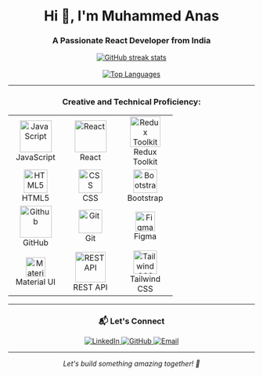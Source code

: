  <h1 align="center">Hi 👋, I'm Muhammed Anas</h1>
<h3 align="center">A Passionate React Developer from India</h3>

<div align="center">  
  <a href="https://git.io/streak-stats">
    <img src="https://streak-stats.demolab.com/?user=kt-anas&theme=chartreuse-dark" alt="GitHub streak stats" />
  </a>
  <br />
  <br />
  <a href="https://github.com/anuraghazra/github-readme-stats">
    <img src="https://github-readme-stats.vercel.app/api/top-langs/?username=kt-anas&layout=compact&theme=vision-friendly-dark" alt="Top Languages" />
  </a>
</div>

---

<h3 align="center">Creative and Technical Proficiency:</h3>

<table align="center">
  <tr>
    <td align="center" width="96">
      <img src="https://techstack-generator.vercel.app/js-icon.svg" alt="JavaScript" width="65" height="65" />
      <br>JavaScript
    </td>
    <td align="center" width="96">
      <img src="https://techstack-generator.vercel.app/react-icon.svg" alt="React" width="65" height="65" />
      <br>React
    </td>
    <td align="center" width="96">
      <img src="https://techstack-generator.vercel.app/redux-icon.svg" alt="Redux Toolkit" width="62" height="62" />
      <br>Redux Toolkit
    </td>
  </tr>
  <tr>
    <td align="center" width="96">
      <img src="https://skillicons.dev/icons?i=html" width="48" height="48" alt="HTML5" />
      <br>HTML5
    </td>
    <td align="center" width="96">
      <img src="https://skillicons.dev/icons?i=css" width="48" height="48" alt="CSS" />
      <br>CSS
    </td>
    <td align="center" width="96">
      <img src="https://skillicons.dev/icons?i=bootstrap" width="48" height="48" alt="Bootstrap" />
      <br>Bootstrap
    </td>
  </tr>
  <tr>
    <td align="center" width="96">
      <img src="https://techstack-generator.vercel.app/github-icon.svg" alt="Github" width="65" height="65" />
      <br>GitHub
    </td>
    <td align="center" width="96">
      <img src="https://user-images.githubusercontent.com/25181517/192108372-f71d70ac-7ae6-4c0d-8395-51d8870c2ef0.png" width="48" height="48" alt="Git" />
      <br>Git
    </td>
    <td align="center" width="96">
      <img src="https://www.vectorlogo.zone/logos/figma/figma-icon.svg" alt="Figma" width="40" height="40" />
      <br>Figma
    </td>
  </tr>
  <tr>
    <td align="center" width="96">
      <img src="https://cdn.jsdelivr.net/gh/devicons/devicon/icons/materialui/materialui-original.svg" height="40" alt="Material UI" />
      <br>Material UI
    </td>
    <td align="center" width="96">
      <img src="https://techstack-generator.vercel.app/restapi-icon.svg" alt="REST API" width="62" height="62" />
      <br>REST API
    </td>
    <td align="center" width="96">
      <img src="https://skillicons.dev/icons?i=tailwind" width="48" height="48" alt="Tailwind CSS" />
      <br>Tailwind CSS
    </td>
  </tr>
</table>

---

<h3 align="center">📬 Let's Connect</h3>

<p align="center">
  <a href="https://www.linkedin.com/in/muhammed-anas/" target="_blank">
    <img src="https://img.shields.io/badge/LinkedIn-0077B5?style=for-the-badge&logo=linkedin&logoColor=white" alt="LinkedIn" />
  </a>
  <a href="https://github.com/kt-anas" target="_blank">
    <img src="https://img.shields.io/badge/GitHub-333?style=for-the-badge&logo=github&logoColor=white" alt="GitHub" />
  </a>
  <a href="mailto:anas@example.com" target="_blank">
    <img src="https://img.shields.io/badge/Email-EA4335?style=for-the-badge&logo=gmail&logoColor=white" alt="Email" />
  </a>
</p>

---

<p align="center">
  <i>Let's build something amazing together! 🚀</i>
</p>
